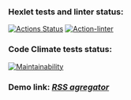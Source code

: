 ### Hexlet tests and linter status:
[![Actions Status](https://github.com/SidorovVladimir/frontend-project-11/workflows/hexlet-check/badge.svg)](https://github.com/SidorovVladimir/frontend-project-11/actions) [![Action-linter](https://github.com/SidorovVladimir/frontend-project-11/actions/workflows/action-linter.yml/badge.svg)](https://github.com/SidorovVladimir/frontend-project-11/actions/workflows/action-linter.yml)

### Code Climate tests status:
[![Maintainability](https://api.codeclimate.com/v1/badges/75a3883295a8ae616d3b/maintainability)](https://codeclimate.com/github/SidorovVladimir/frontend-project-11/maintainability)

### Demo link: [*RSS agregator*](https://frontend-project-11-mcz8vsu2o-sidorovvladimir.vercel.app/)